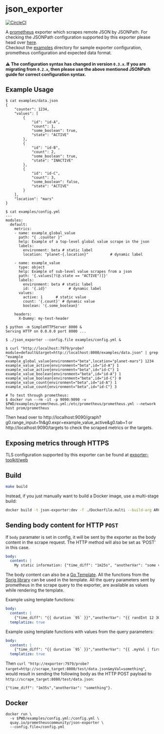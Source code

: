 json_exporter
========================
[![CircleCI](https://circleci.com/gh/prometheus-community/json_exporter.svg?style=svg)](https://circleci.com/gh/prometheus-community/json_exporter)

A [prometheus](https://prometheus.io/) exporter which scrapes remote JSON by JSONPath.
For checking the JSONPath configuration supported by this exporter please head over [here](https://kubernetes.io/docs/reference/kubectl/jsonpath/).  
Checkout the [examples](/examples) directory for sample exporter configuration, prometheus configuration and expected data format.  

#### :warning: The configuration syntax has changed in version `0.3.x`. If you are migrating from `0.2.x`, then please use the above mentioned JSONPath guide for correct configuration syntax.

## Example Usage

```console
$ cat examples/data.json
{
    "counter": 1234,
    "values": [
        {
            "id": "id-A",
            "count": 1,
            "some_boolean": true,
            "state": "ACTIVE"
        },
        {
            "id": "id-B",
            "count": 2,
            "some_boolean": true,
            "state": "INACTIVE"
        },
        {
            "id": "id-C",
            "count": 3,
            "some_boolean": false,
            "state": "ACTIVE"
        }
    ],
    "location": "mars"
}

$ cat examples/config.yml
---
modules:
  default:
    metrics:
    - name: example_global_value
      path: "{ .counter }"
      help: Example of a top-level global value scrape in the json
      labels:
        environment: beta # static label
        location: "planet-{.location}"          # dynamic label

    - name: example_value
      type: object
      help: Example of sub-level value scrapes from a json
      path: '{.values[?(@.state == "ACTIVE")]}'
      labels:
        environment: beta # static label
        id: '{.id}'          # dynamic label
      values:
        active: 1      # static value
        count: '{.count}' # dynamic value
        boolean: '{.some_boolean}'

    headers:
      X-Dummy: my-test-header

$ python -m SimpleHTTPServer 8000 &
Serving HTTP on 0.0.0.0 port 8000 ...

$ ./json_exporter --config.file examples/config.yml &

$ curl "http://localhost:7979/probe?module=default&target=http://localhost:8000/examples/data.json" | grep ^example
example_global_value{environment="beta",location="planet-mars"} 1234
example_value_active{environment="beta",id="id-A"} 1
example_value_active{environment="beta",id="id-C"} 1
example_value_boolean{environment="beta",id="id-A"} 1
example_value_boolean{environment="beta",id="id-C"} 0
example_value_count{environment="beta",id="id-A"} 1
example_value_count{environment="beta",id="id-C"} 3

# To test through prometheus:
$ docker run --rm -it -p 9090:9090 -v $PWD/examples/prometheus.yml:/etc/prometheus/prometheus.yml --network host prom/prometheus
```
Then head over to http://localhost:9090/graph?g0.range_input=1h&g0.expr=example_value_active&g0.tab=1 or http://localhost:9090/targets to check the scraped metrics or the targets.

## Exposing metrics through HTTPS

TLS configuration supported by this exporter can be found at [exporter-toolkit/web](https://github.com/prometheus/exporter-toolkit/blob/v0.5.1/docs/web-configuration.md)

## Build

```sh
make build
```

Instead, if you just manually want to build a Docker image, use a multi-stage build:

```sh
docker build -t json-exporter:dev -f ./Dockerfile.multi --build-arg ARCH="amd64" --build-arg OS="linux" .
```



## Sending body content for HTTP `POST`

If `body` paramater is set in config, it will be sent by the exporter as the body content in the scrape request. The HTTP method will also be set as 'POST' in this case.
```yaml
body:
  content: |
    My static information: {"time_diff": "1m25s", "anotherVar": "some value"}
```

The body content can also be a [Go Template](https://golang.org/pkg/text/template). All the functions from the [Sprig library](https://masterminds.github.io/sprig/) can be used in the template.
All the query parameters sent by prometheus in the scrape query to the exporter, are available as values while rendering the template.

Example using template functions:
```yaml
body:
  content: |
    {"time_diff": "{{ duration `95` }}","anotherVar": "{{ randInt 12 30 }}"}
  templatize: true
```

Example using template functions with values from the query parameters:
```yaml
body:
  content: |
    {"time_diff": "{{ duration `95` }}","anotherVar": "{{ .myVal | first }}"}
  templatize: true
```
Then `curl "http://exporter:7979/probe?target=http://scrape_target:8080/test/data.json&myVal=something"`, would result in sending the following body as the HTTP POST payload to `http://scrape_target:8080/test/data.json`:
```
{"time_diff": "1m35s","anotherVar": "something"}.
```

## Docker

```console
docker run \
  -v $PWD/examples/config.yml:/config.yml \
  quay.io/prometheuscommunity/json-exporter \
  --config.file=/config.yml
```

